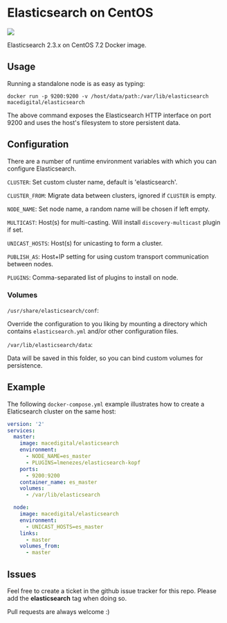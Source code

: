 # Elasticsearch on CentOS

[![](https://img.shields.io/docker/automated/macedigital/elasticsearch.svg)](https://hub.docker.com/r/macedigital/elasticsearch/ "Docker Hub page")

Elasticsearch 2.3.x on CentOS 7.2 Docker image. 

## Usage

Running a standalone node is as easy as typing:

````
docker run -p 9200:9200 -v /host/data/path:/var/lib/elasticsearch macedigital/elasticsearch
````

The above command exposes the Elasticsearch HTTP interface on port 9200 and uses the host's filesystem to store persistent data. 

## Configuration

There are a number of runtime environment variables with which you can configure Elasticsearch.

`CLUSTER`: Set custom cluster name, default is 'elasticsearch'. 

`CLUSTER_FROM`: Migrate data between clusters, ignored if `CLUSTER` is empty.

`NODE_NAME`: Set node name, a random name will be chosen if left empty.

`MULTICAST`: Host(s) for multi-casting. Will install `discovery-multicast` plugin if set.

`UNICAST_HOSTS`: Host(s) for unicasting to form a cluster.

`PUBLISH_AS`: Host+IP setting for using custom transport communication between nodes.

`PLUGINS`: Comma-separated list of plugins to install on node.

### Volumes

`/usr/share/elasticsearch/conf`:

Override the configuration to you liking by mounting a directory which contains `elasticsearch.yml` and/or other configuration files.

`/var/lib/elasticsearch/data`:

Data will be saved in this folder, so you can bind custom volumes for persistence.

## Example

The following `docker-compose.yml` example illustrates how to create a Elaticsearch cluster on the same host:
 
````yml
version: '2'
services:
  master:
    image: macedigital/elasticsearch
    environment:
      - NODE_NAME=es_master
      - PLUGINS=lmenezes/elasticsearch-kopf
    ports:
      - 9200:9200
    container_name: es_master
    volumes:
      - /var/lib/elasticsearch

  node:
    image: macedigital/elasticsearch
    environment:
      - UNICAST_HOSTS=es_master
    links:
      - master
    volumes_from:
      - master
````

## Issues

Feel free to create a ticket in the github issue tracker for this repo. Please add the **elasticsearch** tag when doing so.

Pull requests are always welcome :)
